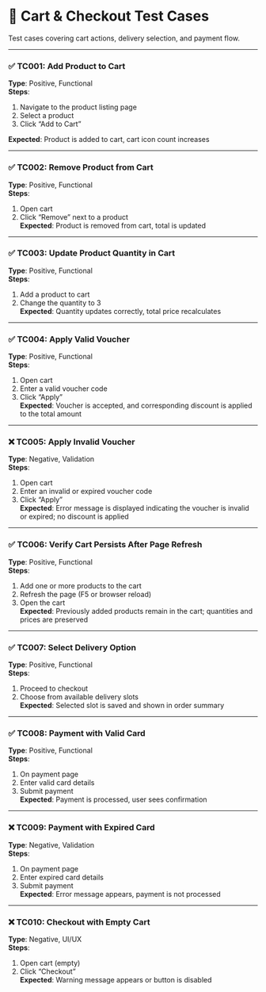 # 🛒 Cart & Checkout Test Cases

Test cases covering cart actions, delivery selection, and payment flow.

---

### ✅ TC001: Add Product to Cart  
**Type**: Positive, Functional  
**Steps**:  
1. Navigate to the product listing page  
2. Select a product  
3. Click “Add to Cart”
   
**Expected**: Product is added to cart, cart icon count increases  

---

### ✅ TC002: Remove Product from Cart  
**Type**: Positive, Functional  
**Steps**:  
1. Open cart  
2. Click “Remove” next to a product  
**Expected**: Product is removed from cart, total is updated  

---

### ✅ TC003: Update Product Quantity in Cart  
**Type**: Positive, Functional  
**Steps**:  
1. Add a product to cart  
2. Change the quantity to 3  
**Expected**: Quantity updates correctly, total price recalculates  

---

### ✅ TC004: Apply Valid Voucher  
**Type**: Positive, Functional  
**Steps**:  
1. Open cart  
2. Enter a valid voucher code  
3. Click “Apply”  
**Expected**: Voucher is accepted, and corresponding discount is applied to the total amount  

---

### ❌ TC005: Apply Invalid Voucher  
**Type**: Negative, Validation  
**Steps**:  
1. Open cart  
2. Enter an invalid or expired voucher code  
3. Click “Apply”  
**Expected**: Error message is displayed indicating the voucher is invalid or expired; no discount is applied  

---

### ✅ TC006: Verify Cart Persists After Page Refresh  
**Type**: Positive, Functional  
**Steps**:  
1. Add one or more products to the cart  
2. Refresh the page (F5 or browser reload)  
3. Open the cart  
**Expected**: Previously added products remain in the cart; quantities and prices are preserved  

---

### ✅ TC007: Select Delivery Option  
**Type**: Positive, Functional  
**Steps**:  
1. Proceed to checkout  
2. Choose from available delivery slots  
**Expected**: Selected slot is saved and shown in order summary  

---

### ✅ TC008: Payment with Valid Card  
**Type**: Positive, Functional  
**Steps**:  
1. On payment page  
2. Enter valid card details  
3. Submit payment  
**Expected**: Payment is processed, user sees confirmation  

---

### ❌ TC009: Payment with Expired Card  
**Type**: Negative, Validation  
**Steps**:  
1. On payment page  
2. Enter expired card details  
3. Submit payment  
**Expected**: Error message appears, payment is not processed  

---

### ❌ TC010: Checkout with Empty Cart  
**Type**: Negative, UI/UX  
**Steps**:  
1. Open cart (empty)  
2. Click “Checkout”  
**Expected**: Warning message appears or button is disabled

